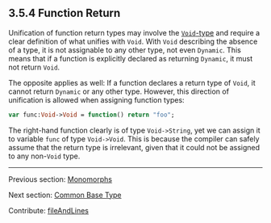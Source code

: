 ## 3.5.4 Function Return

Unification of function return types may involve the [`Void`-type](types-void.md) and require a clear definition of what unifies with `Void`. With `Void` describing the absence of a type, it is not assignable to any other type, not even `Dynamic`. This means that if a function is explicitly declared as returning `Dynamic`, it must not return `Void`.

The opposite applies as well: If a function declares a return type of `Void`, it cannot return `Dynamic` or any other type. However, this direction of unification is allowed when assigning function types:

```haxe
var func:Void->Void = function() return "foo";
```
The right-hand function clearly is of type `Void->String`, yet we can assign it to variable `func` of type `Void->Void`. This is because the compiler can safely assume that the return type is irrelevant, given that it could not be assigned to any non-`Void` type.

---

Previous section: [Monomorphs](type-system-monomorphs.md)

Next section: [Common Base Type](type-system-unification-common-base-type.md)

Contribute: [fileAndLines](https://github.com/HaxeFoundation/HaxeManual/blob/master/03-type-system.tex#L288-288)